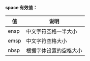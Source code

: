 **space 有效值：**

  值     |  说明          
---------|----------------
  ensp   |中文字符空格一半大小
  emsp   |中文字符空格大小
  nbsp   |根据字体设置的空格大小

